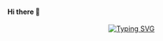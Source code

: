 #### Hi there 👋
<p align="center"><a href="https://git.io/typing-svg"><img src="https://readme-typing-svg.demolab.com?font=Fira+Code&weight=150&size=12&duration=2000&pause=100&center=true&multiline=true&repeat=false&random=false&width=500&height=65&lines=Postdoc+in+SJTU+since+2024+summer.;Currently+working+on+Robust+learning+and+Changepoint+detection.;I'm basically familiar with Cpp14/Rcpp/JS/CSS/Web Spider for data collection/" alt="Typing SVG" /></a></p>

<!--
**qianchd/qianchd** is a ✨ _special_ ✨ repository because its `README.md` (this file) appears on your GitHub profile.

Here are some ideas to get you started:

- 🔭 I’m currently working on ...
- 🌱 I’m currently learning ...
- 👯 I’m looking to collaborate on ...
- 🤔 I’m looking for help with ...
- 💬 Ask me about ...
- 📫 How to reach me: ...
- 😄 Pronouns: ...
- ⚡ Fun fact: ...
-->
